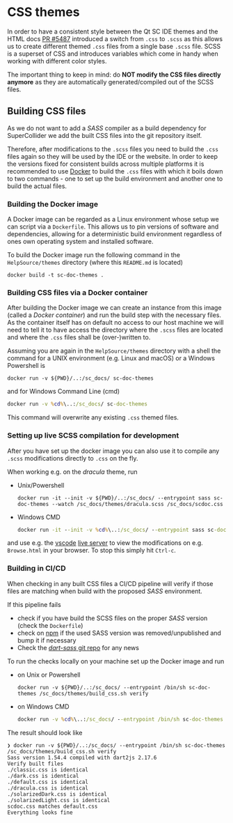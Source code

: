 # CSS themes

In order to have a consistent style between the Qt SC IDE themes and
the HTML docs [PR #5487](https://github.com/supercollider/supercollider/pull/5487)
introduced a switch from `.css` to `.scss` as this allows us to create different themed `.css` files from a single base `.scss` file.
SCSS is a superset of CSS and introduces variables which come
in handy when working with different color styles.

The important thing to keep in mind: do **NOT modify the CSS files directly anymore** as they are automatically generated/compiled out of the SCSS files.

## Building CSS files

As we do not want to add a *SASS* compiler as a build dependency for SuperCollider we add the built CSS files into the git repository itself.

Therefore, after modifications to the `.scss` files you need to build the `.css` files again so they will be used by the IDE or the website.
In order to keep the versions fixed for consistent builds across multiple platforms it is recommended to use [Docker](https://docker.com) to build the `.css` files with which it boils down to two commands - one to set up the build environment and another one to build the actual files.

### Building the Docker image

A Docker image can be regarded as a Linux environment whose setup we can script via a `Dockerfile`.
This allows us to pin versions of software and dependencies, allowing for a deterministic build environment regardless of ones own operating system and installed software.

To build the Docker image run the following command in the `HelpSource/themes` directory (where this `README.md` is located)

```shell
docker build -t sc-doc-themes .
```

### Building CSS files via a Docker container

After building the Docker image we can create an instance from this image (called a *Docker container*) and run the build step with the necessary files.
As the container itself has on default no access to our host machine we will need to tell it to have access the directory where the `.scss` files are located and where the `.css` files shall be (over-)written to.

Assuming you are again in the `HelpSource/themes` directory with a shell the command for a UNIX environment (e.g. Linux and macOS) or a Windows Powershell is

```shell
docker run -v ${PWD}/..:/sc_docs/ sc-doc-themes
```

and for Windows Command Line (cmd)

```cmd
docker run -v %cd%\..:/sc_docs/ sc-doc-themes
```

This command will overwrite any existing `.css` themed files.

### Setting up live SCSS compilation for development

After you have set up the docker image you can also use it to compile any `.scss` modifications directly to `.css` on the fly.

When working e.g. on the *dracula* theme, run

* Unix/Powershell

  ```shell
  docker run -it --init -v ${PWD}/..:/sc_docs/ --entrypoint sass sc-doc-themes --watch /sc_docs/themes/dracula.scss /sc_docs/scdoc.css
  ```

* Windows CMD

  ```cmd
  docker run -it --init -v %cd%\..:/sc_docs/ --entrypoint sass sc-doc-themes --watch /sc_docs/themes/dracula.scss /sc_docs/scdoc.css  
  ```

and use e.g. the [vscode](https://code.visualstudio.com/) [live server](https://marketplace.visualstudio.com/items?itemName=ritwickdey.LiveServer) to view the modifications on e.g. `Browse.html` in your browser.
To stop this simply hit `Ctrl-c`.

### Building in CI/CD

When checking in any built CSS files a CI/CD pipeline will verify if those files are matching when build with the proposed *SASS* environment.

If this pipeline fails

* check if you have build the SCSS files on the proper *SASS* version (check the `Dockerfile`)
* check on [npm](https://www.npmjs.com/package/sass) if the used SASS version was removed/unpublished and bump it if necessary
* Check the [*dart-sass* git repo](https://github.com/sass/dart-sass) for any news

To run the checks locally on your machine set up the Docker image and run

* on Unix or Powershell

  ```shell
  docker run -v ${PWD}/..:/sc_docs/ --entrypoint /bin/sh sc-doc-themes /sc_docs/themes/build_css.sh verify
  ```

* on Windows CMD
  
  ```cmd
  docker run -v %cd%\..:/sc_docs/ --entrypoint /bin/sh sc-doc-themes /sc_docs/themes/build_css.sh verify
  ```

The result should look like

```shell
❯ docker run -v ${PWD}/..:/sc_docs/ --entrypoint /bin/sh sc-doc-themes /sc_docs/themes/build_css.sh verify
Sass version 1.54.4 compiled with dart2js 2.17.6
Verify built files
./classic.css is identical
./dark.css is identical
./default.css is identical
./dracula.css is identical
./solarizedDark.css is identical
./solarizedLight.css is identical
scdoc.css matches default.css
Everything looks fine
```
